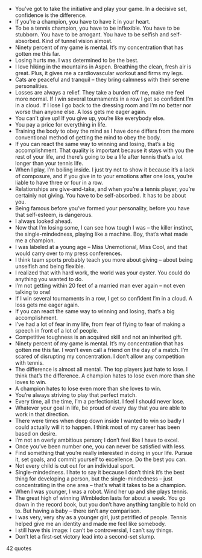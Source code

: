 - You’ve got to take the initiative and play your game. In a decisive set, confidence is the difference.
 - If you’re a champion, you have to have it in your heart.
 - To be a tennis champion, you have to be inflexible. You have to be stubborn. You have to be arrogant. You have to be selfish and self-absorbed. Kind of tunnel vision almost.
 - Ninety percent of my game is mental. It’s my concentration that has gotten me this far.
 - Losing hurts me. I was determined to be the best.
 - I love hiking in the mountains in Aspen. Breathing the clean, fresh air is great. Plus, it gives me a cardiovascular workout and firms my legs.
 - Cats are peaceful and tranquil – they bring calmness with their serene personalities.
 - Losses are always a relief. They take a burden off me, make me feel more normal. If I win several tournaments in a row I get so confident I’m in a cloud. If I lose I go back to the dressing room and I’m no better nor worse than anyone else. A loss gets me eager again.
 - You can’t give up! If you give up, you’re like everybody else.
 - You pay a price for everything in life.
 - Training the body to obey the mind as I have done differs from the more conventional method of getting the mind to obey the body.
 - If you can react the same way to winning and losing, that’s a big accomplishment. That quality is important because it stays with you the rest of your life, and there’s going to be a life after tennis that’s a lot longer than your tennis life.
 - When I play, I’m boiling inside. I just try not to show it because it’s a lack of composure, and if you give in to your emotions after one loss, you’re liable to have three or four in a row.
 - Relationships are give-and-take, and when you’re a tennis player, you’re certainly not giving. You have to be self-absorbed. It has to be about you.
 - Being famous before you’ve formed your personality, before you have that self-esteem, is dangerous.
 - I always looked ahead.
 - Now that I’m losing some, I can see how tough I was – the killer instinct, the single-mindedness, playing like a machine. Boy, that’s what made me a champion.
 - I was labeled at a young age – Miss Unemotional, Miss Cool, and that would carry over to my press conferences.
 - I think team sports probably teach you more about giving – about being unselfish and being flexible.
 - I realized that with hard work, the world was your oyster. You could do anything you wanted to do.
 - I’m not getting within 20 feet of a married man ever again – not even talking to one!
 - If I win several tournaments in a row, I get so confident I’m in a cloud. A loss gets me eager again.
 - If you can react the same way to winning and losing, that’s a big accomplishment.
 - I’ve had a lot of fear in my life, from fear of flying to fear of making a speech in front of a lot of people.
 - Competitive toughness is an acquired skill and not an inherited gift.
 - Ninety percent of my game is mental. It’s my concentration that has gotten me this far. I won’t even call a friend on the day of a match. I’m scared of disrupting my concentration. I don’t allow any competition with tennis.
 - The difference is almost all mental. The top players just hate to lose. I think that’s the difference. A champion hates to lose even more than she loves to win.
 - A champion hates to lose even more than she loves to win.
 - You’re always striving to play that perfect match.
 - Every time, all the time, I’m a perfectionist. I feel I should never lose.
 - Whatever your goal in life, be proud of every day that you are able to work in that direction.
 - There were times when deep down inside I wanted to win so badly I could actually will it to happen. I think most of my career has been based on desire.
 - I’m not an overly ambitious person; I don’t feel like I have to excel.
 - Once you’ve been number one, you can never be satisfied with less.
 - Find something that you’re really interested in doing in your life. Pursue it, set goals, and commit yourself to excellence. Do the best you can.
 - Not every child is cut out for an individual sport.
 - Single-mindedness. I hate to say it because I don’t think it’s the best thing for developing a person, but the single-mindedness – just concentrating in the one area – that’s what it takes to be a champion.
 - When I was younger, I was a robot. Wind her up and she plays tennis.
 - The great high of winning Wimbledon lasts for about a week. You go down in the record book, but you don’t have anything tangible to hold on to. But having a baby – there isn’t any comparison.
 - I was very, very shy as a younger girl, just petrified of people. Tennis helped give me an identity and made me feel like somebody.
 - I still have this image: I can’t be controversial, I can’t say things.
 - Don’t let a first-set victory lead into a second-set slump.

42 quotes